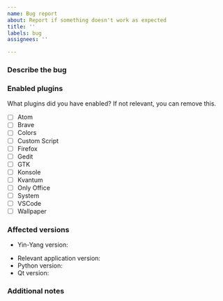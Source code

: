 ```yaml
---
name: Bug report
about: Report if something doesn't work as expected
title: ''
labels: bug
assignees: ''

---
```


### Describe the bug
<!--- A clear and concise description of what the bug is. Only report one issue per report. -->

### Enabled plugins

What plugins did you have enabled? If not relevant, you can remove this.

- [ ] Atom
- [ ] Brave
- [ ] Colors
- [ ] Custom Script
- [ ] Firefox
- [ ] Gedit
- [ ] GTK
- [ ] Konsole
- [ ] Kvantum
- [ ] Only Office
- [ ] System
- [ ] VSCode
- [ ] Wallpaper

### Affected versions

- Yin-Yang version:
<!--- If you found a bug in a plugin, this is the version of the app the plugin is for -->
- Relevant application version:
- Python version:
- Qt version:

### Additional notes
<!--- Add any other context about the problem here -->

